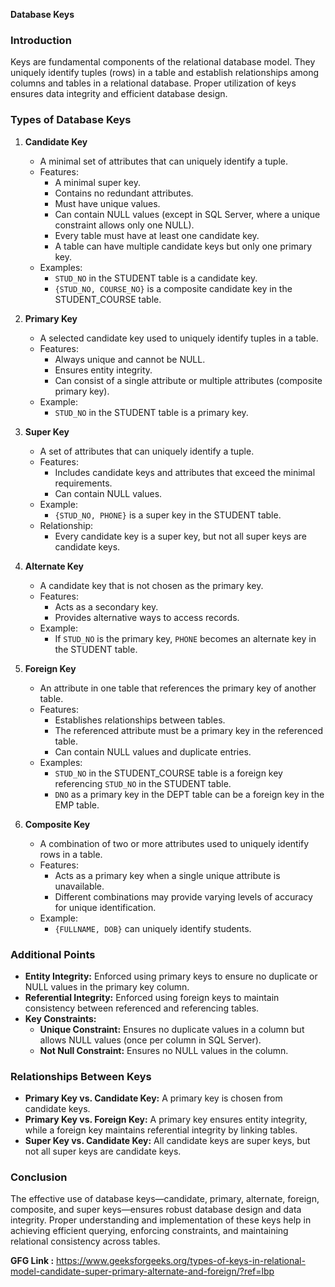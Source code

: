 **Database Keys**

### **Introduction**
Keys are fundamental components of the relational database model. They uniquely identify tuples (rows) in a table and establish relationships among columns and tables in a relational database. Proper utilization of keys ensures data integrity and efficient database design.

### **Types of Database Keys**
1. **Candidate Key**
   - A minimal set of attributes that can uniquely identify a tuple.
   - Features:
     - A minimal super key.
     - Contains no redundant attributes.
     - Must have unique values.
     - Can contain NULL values (except in SQL Server, where a unique constraint allows only one NULL).
     - Every table must have at least one candidate key.
     - A table can have multiple candidate keys but only one primary key.
   - Examples:
     - `STUD_NO` in the STUDENT table is a candidate key.
     - `{STUD_NO, COURSE_NO}` is a composite candidate key in the STUDENT_COURSE table.

2. **Primary Key**
   - A selected candidate key used to uniquely identify tuples in a table.
   - Features:
     - Always unique and cannot be NULL.
     - Ensures entity integrity.
     - Can consist of a single attribute or multiple attributes (composite primary key).
   - Example:
     - `STUD_NO` in the STUDENT table is a primary key.

3. **Super Key**
   - A set of attributes that can uniquely identify a tuple.
   - Features:
     - Includes candidate keys and attributes that exceed the minimal requirements.
     - Can contain NULL values.
   - Example:
     - `{STUD_NO, PHONE}` is a super key in the STUDENT table.
   - Relationship:
     - Every candidate key is a super key, but not all super keys are candidate keys.

4. **Alternate Key**
   - A candidate key that is not chosen as the primary key.
   - Features:
     - Acts as a secondary key.
     - Provides alternative ways to access records.
   - Example:
     - If `STUD_NO` is the primary key, `PHONE` becomes an alternate key in the STUDENT table.

5. **Foreign Key**
   - An attribute in one table that references the primary key of another table.
   - Features:
     - Establishes relationships between tables.
     - The referenced attribute must be a primary key in the referenced table.
     - Can contain NULL values and duplicate entries.
   - Examples:
     - `STUD_NO` in the STUDENT_COURSE table is a foreign key referencing `STUD_NO` in the STUDENT table.
     - `DNO` as a primary key in the DEPT table can be a foreign key in the EMP table.

6. **Composite Key**
   - A combination of two or more attributes used to uniquely identify rows in a table.
   - Features:
     - Acts as a primary key when a single unique attribute is unavailable.
     - Different combinations may provide varying levels of accuracy for unique identification.
   - Example:
     - `{FULLNAME, DOB}` can uniquely identify students.

### **Additional Points**
- **Entity Integrity:** Enforced using primary keys to ensure no duplicate or NULL values in the primary key column.
- **Referential Integrity:** Enforced using foreign keys to maintain consistency between referenced and referencing tables.
- **Key Constraints:**
  - **Unique Constraint:** Ensures no duplicate values in a column but allows NULL values (once per column in SQL Server).
  - **Not Null Constraint:** Ensures no NULL values in the column.

### **Relationships Between Keys**
- **Primary Key vs. Candidate Key:** A primary key is chosen from candidate keys.
- **Primary Key vs. Foreign Key:** A primary key ensures entity integrity, while a foreign key maintains referential integrity by linking tables.
- **Super Key vs. Candidate Key:** All candidate keys are super keys, but not all super keys are candidate keys.

### **Conclusion**
The effective use of database keys—candidate, primary, alternate, foreign, composite, and super keys—ensures robust database design and data integrity. Proper understanding and implementation of these keys help in achieving efficient querying, enforcing constraints, and maintaining relational consistency across tables.

**GFG Link :** https://www.geeksforgeeks.org/types-of-keys-in-relational-model-candidate-super-primary-alternate-and-foreign/?ref=lbp
